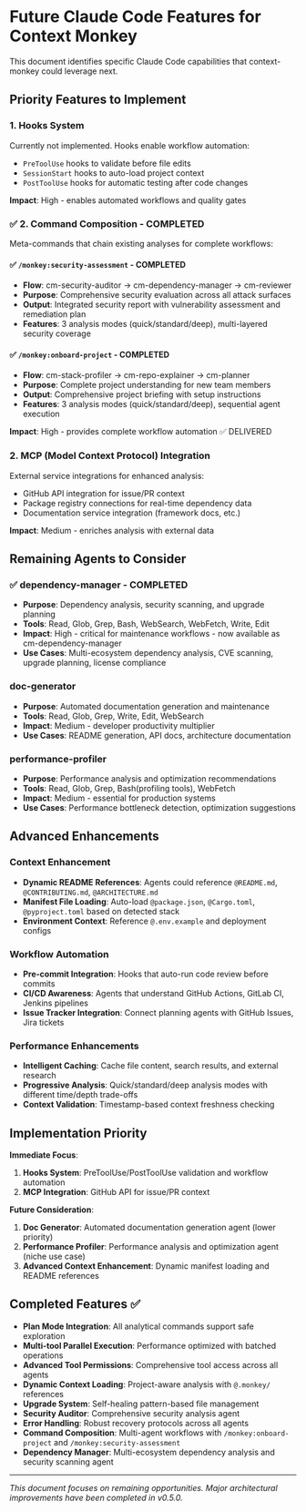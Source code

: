 # Future Claude Code Features for Context Monkey

This document identifies specific Claude Code capabilities that context-monkey could leverage next.

## Priority Features to Implement

### 1. Hooks System
Currently not implemented. Hooks enable workflow automation:
- `PreToolUse` hooks to validate before file edits
- `SessionStart` hooks to auto-load project context  
- `PostToolUse` hooks for automatic testing after code changes

**Impact**: High - enables automated workflows and quality gates

### ✅ 2. Command Composition - COMPLETED
Meta-commands that chain existing analyses for complete workflows:

#### ✅ `/monkey:security-assessment` - COMPLETED
- **Flow**: cm-security-auditor → cm-dependency-manager → cm-reviewer
- **Purpose**: Comprehensive security evaluation across all attack surfaces
- **Output**: Integrated security report with vulnerability assessment and remediation plan
- **Features**: 3 analysis modes (quick/standard/deep), multi-layered security coverage

#### ✅ `/monkey:onboard-project` - COMPLETED
- **Flow**: cm-stack-profiler → cm-repo-explainer → cm-planner
- **Purpose**: Complete project understanding for new team members
- **Output**: Comprehensive project briefing with setup instructions
- **Features**: 3 analysis modes (quick/standard/deep), sequential agent execution

**Impact**: High - provides complete workflow automation ✅ DELIVERED

### 2. MCP (Model Context Protocol) Integration
External service integrations for enhanced analysis:
- GitHub API integration for issue/PR context
- Package registry connections for real-time dependency data
- Documentation service integration (framework docs, etc.)

**Impact**: Medium - enriches analysis with external data

## Remaining Agents to Consider

### ✅ dependency-manager - COMPLETED
- **Purpose**: Dependency analysis, security scanning, and upgrade planning
- **Tools**: Read, Glob, Grep, Bash, WebSearch, WebFetch, Write, Edit
- **Impact**: High - critical for maintenance workflows - now available as cm-dependency-manager
- **Use Cases**: Multi-ecosystem dependency analysis, CVE scanning, upgrade planning, license compliance

### doc-generator  
- **Purpose**: Automated documentation generation and maintenance
- **Tools**: Read, Glob, Grep, Write, Edit, WebSearch
- **Impact**: Medium - developer productivity multiplier
- **Use Cases**: README generation, API docs, architecture documentation

### performance-profiler
- **Purpose**: Performance analysis and optimization recommendations  
- **Tools**: Read, Glob, Grep, Bash(profiling tools), WebFetch
- **Impact**: Medium - essential for production systems
- **Use Cases**: Performance bottleneck detection, optimization suggestions

## Advanced Enhancements

### Context Enhancement  
- **Dynamic README References**: Agents could reference `@README.md`, `@CONTRIBUTING.md`, `@ARCHITECTURE.md`
- **Manifest File Loading**: Auto-load `@package.json`, `@Cargo.toml`, `@pyproject.toml` based on detected stack
- **Environment Context**: Reference `@.env.example` and deployment configs

### Workflow Automation
- **Pre-commit Integration**: Hooks that auto-run code review before commits
- **CI/CD Awareness**: Agents that understand GitHub Actions, GitLab CI, Jenkins pipelines
- **Issue Tracker Integration**: Connect planning agents with GitHub Issues, Jira tickets

### Performance Enhancements
- **Intelligent Caching**: Cache file content, search results, and external research
- **Progressive Analysis**: Quick/standard/deep analysis modes with different time/depth trade-offs  
- **Context Validation**: Timestamp-based context freshness checking

## Implementation Priority

**Immediate Focus**:
1. **Hooks System**: PreToolUse/PostToolUse validation and workflow automation
2. **MCP Integration**: GitHub API for issue/PR context

**Future Consideration**:
1. **Doc Generator**: Automated documentation generation agent (lower priority)
2. **Performance Profiler**: Performance analysis and optimization agent (niche use case)  
3. **Advanced Context Enhancement**: Dynamic manifest loading and README references

## Completed Features ✅

- **Plan Mode Integration**: All analytical commands support safe exploration
- **Multi-tool Parallel Execution**: Performance optimized with batched operations
- **Advanced Tool Permissions**: Comprehensive tool access across all agents
- **Dynamic Context Loading**: Project-aware analysis with `@.monkey/` references
- **Upgrade System**: Self-healing pattern-based file management
- **Security Auditor**: Comprehensive security analysis agent
- **Error Handling**: Robust recovery protocols across all agents
- **Command Composition**: Multi-agent workflows with `/monkey:onboard-project` and `/monkey:security-assessment`
- **Dependency Manager**: Multi-ecosystem dependency analysis and security scanning agent

---

*This document focuses on remaining opportunities. Major architectural improvements have been completed in v0.5.0.*